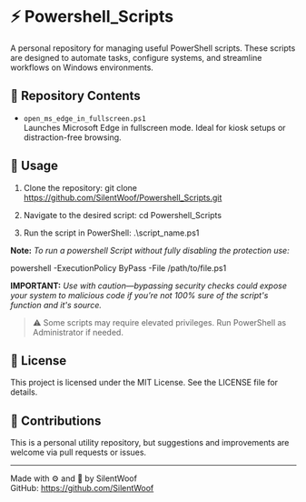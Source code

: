 # ⚡ Powershell_Scripts

A personal repository for managing useful PowerShell scripts. These scripts are designed to automate tasks, configure systems, and streamline workflows on Windows environments.

## 📁 Repository Contents

- `open_ms_edge_in_fullscreen.ps1`  
  Launches Microsoft Edge in fullscreen mode. Ideal for kiosk setups or distraction-free browsing.

## 🚀 Usage

1. Clone the repository:
   git clone https://github.com/SilentWoof/Powershell_Scripts.git

2. Navigate to the desired script:
   cd Powershell_Scripts

3. Run the script in PowerShell:
   .\script_name.ps1

**Note:** *To run a powershell Script without fully disabling the protection use:*

powershell -ExecutionPolicy ByPass -File /path/to/file.ps1

**IMPORTANT:** *Use with caution—bypassing security checks could expose your system to malicious code if you’re not 100% sure of the script's function and it's source.*

> ⚠️ Some scripts may require elevated privileges. Run PowerShell as Administrator if needed.

## 📜 License

This project is licensed under the MIT License. See the LICENSE file for details.

## 🙌 Contributions

This is a personal utility repository, but suggestions and improvements are welcome via pull requests or issues.

---

Made with ⚙️ and 🧠 by SilentWoof  
GitHub: https://github.com/SilentWoof